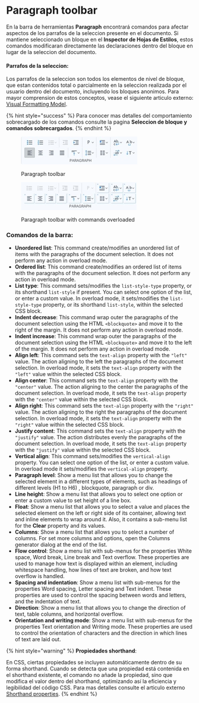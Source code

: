 # Paragraph toolbar

En la barra de herramientas **Paragraph** encontrará comandos para afectar aspectos de los parrafos de la seleccion presente en el documento. Si mantiene seleccionado un bloque en el **Inspector de Hojas de Estilos**, estos comandos modificaran directamente las declaraciones dentro del bloque en lugar de la seleccion del documento.

#### Parrafos de la seleccion:

Los parrafos de la seleccion son todos los elementos de nivel de bloque, que estan contenidos total o parcialmente en la seleccion realizada por el usuario dentro del documento, incluyendo los bloques anonimos. Para mayor comprension de estos conceptos, vease el siguiente articulo externo: [Visual Formatting Model](https://developer.mozilla.org/en-US/docs/Web/CSS/Visual\_formatting\_model).

{% hint style="success" %}
Para conocer mas detalles del comportamiento sobrecargado de los comandos consulte la pagina **Seleccion de bloque y comandos sobrecargados**.
{% endhint %}

<div>

<figure><img src="../../.gitbook/assets/toolbars-paragraph.jpg" alt=""><figcaption><p>Paragraph toolbar</p></figcaption></figure>

 

<figure><img src="../../.gitbook/assets/toolbars-paragraph-overloaded.jpg" alt=""><figcaption><p>Paragraph toolbar with commands overloaded</p></figcaption></figure>

</div>

### **Comandos de la barra:**

* **Unordered list**: This command create/modifies an unordered list of items with the paragraphs of the document selection. It does not perform any action in overload mode.
* **Ordered list**: This command create/modifies an ordered list of items with the paragraphs of the document selection. It does not perform any action in overload mode.
* **List type**: This command sets/modifies the `list-style-type` property, or its shorthand `list-style` if present. You can select one option of the list, or enter a custom value. In overload mode, it sets/modifies the `list-style-type` property, or its shorthand `list-style`, within the selected CSS block.
* **Indent decrease**: This command wrap outer the paragraphs of the document selection using the HTML `<blockquote>` and move it to the right of the margin. It does not perform any action in overload mode.
* **Indent increase**: This command wrap outer the paragraphs of the document selection using the HTML `<blockquote>` and move it to the left of the margin. It does not perform any action in overload mode.
* **Align left**: This command sets the `text-align` property with the `"left"` value. The action aligning to the left the paragraphs of the document selection. In overload mode, it sets the `text-align` property with the `"left"` value within the selected CSS block.
* **Align center**: This command sets the `text-align` property with the `"center"` value. The action aligning to the center the paragraphs of the document selection. In overload mode, it sets the `text-align` property with the `"center"` value within the selected CSS block.
* **Align right**: This command sets the `text-align` property with the `"right"` value. The action aligning to the right the paragraphs of the document selection. In overload mode, it sets the `text-align` property with the `"right"` value within the selected CSS block.
* **Justify content**: This command sets the `text-align` property with the `"justify"` value. The action distributes evenly the paragraphs of the document selection. In overload mode, it sets the `text-align` property with the `"justify"` value within the selected CSS block.
* **Vertical align**: This command sets/modifies the `vertical-align` property. You can select one option of the list, or enter a custom value. In overload mode it sets/modifies the `vertical-align` property.
* **Paragraph level**: Show a menu list that allows you to change the selected element in a different types of elements, such as headings of different levels (H1 to H6) , blockquote, paragraph or div.
* **Line height**: Show a menu list that allows you to select one option or enter a custom value to set height of a line box.
* **Float**: Show a menu list that allows you to select a value and places the selected element on the left or right side of its container, allowing text and inline elements to wrap around it. Also, it contains a sub-menu list for the **Clear** property and its values.
* **Columns**: Show a menu list that allows you to select a number of columns. For set more columns and options, open the Columns generator dialog at the end of the list.
* **Flow control**: Show a menu list with sub-menus for the properties White space, Word break, Line break and Text overflow. These properties are used to manage how text is displayed within an element, including whitespace handling, how lines of text are broken, and how text overflow is handled.
* **Spacing and indentation**: Show a menu list with sub-menus for the properties Word spacing, Letter spacing and Text indent. These properties are used to control the spacing between words and letters, and the indentation of text.
* **Direction**: Show a menu list that allows you to change the direction of text, table columns, and horizontal overflow.
* **Orientation and writing mode**: Show a menu list with sub-menus for the properties Text orientation and Writing mode. These properties are used to control the orientation of characters and the direction in which lines of text are laid out.

{% hint style="warning" %}
**Propiedades shorthand**:

En CSS, ciertas propiedades se incluyen automáticamente dentro de su forma shorthand. Cuando se detecta que una propiedad está contenida en el shorthand existente, el comando no añade la propiedad, sino que modifica el valor dentro del shorthand, optimizando así la eficiencia y legibilidad del código CSS. Para mas detalles consulte el articulo externo [Shorthand properties](https://developer.mozilla.org/en-US/docs/Web/CSS/Shorthand\_properties).
{% endhint %}
